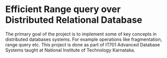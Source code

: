 # Efficient Range query over Distributed Relational Database

The primary goal of the project is to implement some of key concepts in distributed databases systems. For example operations like fragmentation, range query etc. This project is done as part of IT701 Advanced Database Systems taught at National Institute of Technology Karnataka.
